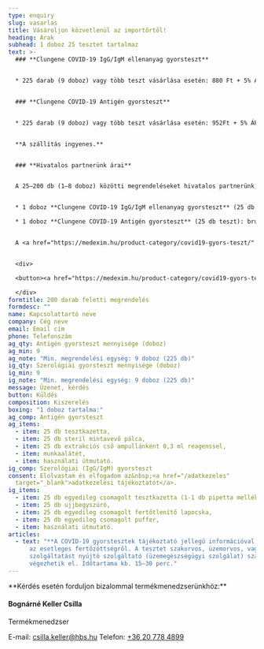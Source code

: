 ```yaml
---
type: enquiry
slug: vasarlas
title: Vásároljon közvetlenül az importőrtől!
heading: Árak
subhead: 1 doboz 25 tesztet tartalmaz
text: >-
  ### **Clungene COVID-19 IgG/IgM ellenanyag gyorsteszt**


  * 225 darab (9 doboz) vagy több teszt vásárlása esetén: 880 Ft + 5% ÁFA / teszt


  ### **Clungene COVID-19 Antigén gyorsteszt**


  * 225 darab (9 doboz) vagy több teszt vásárlása esetén: 952Ft + 5% ÁFA / teszt


  **A szállítás ingyenes.**


  ### **Hivatalos partnerünk árai**


  A 25–200 db (1–8 doboz) közötti megrendeléseket hivatalos partnerünk, a **<a href="https://medexim.hu/product-category/covid19-gyors-teszt/" rel="external noopener" target="_blank">medexim.hu</a> webshop** szolgálja ki.


  * 1 doboz **Clungene COVID-19 IgG/IgM ellenanyag gyorsteszt** (25 db teszthez **25 pufferoldat**): bruttó **29 900 Ft**

  * 1 doboz **Clungene COVID-19 Antigén gyorsteszt** (25 db teszt): bruttó **36 900 Ft**


  A <a href="https://medexim.hu/product-category/covid19-gyors-teszt/" rel="external noopener" target="_blank">medexim.hu</a> webáruházban már elérhető az új **egyedi (1 db-os) kiszerelésű Clungene antigén gyorsteszt is bruttó 1690 Ft.**


  <div>

  <button><a href="https://medexim.hu/product-category/covid19-gyors-teszt/" rel="external noopener" target="_blank">Vásárlás a <u>medexim.hu</u> oldalon</a></button>

  </div>
formtitle: 200 darab feletti megrendelés
formdesc: ""
name: Kapcsolattartó neve
company: Cég neve
email: Email cím
phone: Telefonszám
ag_qty: Antigén gyorsteszt mennyisége (doboz)
ag_min: 9
ag_note: "Min. megrendelési egység: 9 doboz (225 db)"
ig_qty: Szerológiai gyorsteszt mennyisége (doboz)
ig_min: 9
ig_note: "Min. megrendelési egység: 9 doboz (225 db)"
message: Üzenet, kérdés
button: Küldés
composition: Kiszerelés
boxing: "1 doboz tartalma:"
ag_comp: Antigén gyorsteszt
ag_items:
  - item: 25 db tesztkazetta,
  - item: 25 db steril mintavevő pálca,
  - item: 25 db extrakciós cső ampullánként 0,3 ml reagenssel,
  - item: munkaalátét,
  - item: használati útmutató.
ig_comp: Szerológiai (IgG/IgM) gyorsteszt
consent: Elolvastam és elfogadom az&nbsp;<a href="/adatkezeles"
  target="_blank">adatkezelési tájékoztatót</a>.
ig_items:
  - item: 25 db egyedileg csomagolt tesztkazetta (1-1 db pipetta mellékelve)
  - item: 25 db ujjbegyszúró,
  - item: 25 db egyedileg csomagolt fertőtlenítő lapocska,
  - item: 25 db egyedileg csomagolt puffer,
  - item: használati útmutató.
articles:
  - text: "**A COVID-19 gyorstesztek tájékoztató jellegű információval szolgálnak**
      az esetleges fertőzöttségről. A tesztet szakorvos, üzemorvos, vagy ilyen
      szolgáltatást nyújtó szolgáltató (üzemegészségügyi szolgálat) szakemberei
      végezhetik el. Időtartama kb. 15–30 perc."
---
```

<div id="termekmenedzser"></div>
**Kérdés esetén forduljon bizalommal termékmenedzserünkhöz:**

#### Bognárné Keller Csilla

Termékmenedzser

E-mail: <a href="mailto:csilla.keller@hbs.hu" onclick="gtag_report_conversion('mailto:csilla.keller@hbs.hu')">csilla.keller@hbs.hu</a>
Telefon: <a href="tel:+36207784899" onclick="gtag_report_conversion('tel:+36207784899')">+36 20 778 4899</a>